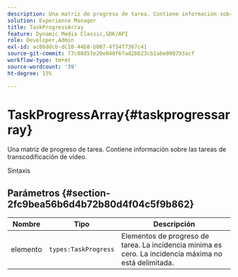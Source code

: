 ```yaml
---
description: Una matriz de progreso de tarea. Contiene información sobre las tareas de transcodificación de vídeo.
solution: Experience Manager
title: TaskProgressArray
feature: Dynamic Media Classic,SDK/API
role: Developer,Admin
exl-id: ac86ddcb-dc10-44b8-b007-4f54f7367c41
source-git-commit: 77c88d5fe20e048f6fad2bb23cb1abe090793acf
workflow-type: tm+mt
source-wordcount: '39'
ht-degree: 15%

---
```


# TaskProgressArray{#taskprogressarray}

Una matriz de progreso de tarea. Contiene información sobre las tareas de transcodificación de vídeo.

Sintaxis

## Parámetros {#section-2fc9bea56b6d4b72b80d4f04c5f9b862}

| Nombre | Tipo | Descripción |
|---|---|---|
| elemento | `types:TaskProgress` | Elementos de progreso de tarea. La incidencia mínima es cero. La incidencia máxima no está delimitada. |
